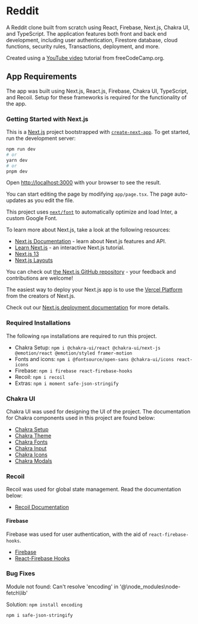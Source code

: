 # Reddit

A Reddit clone built from scratch using React, Firebase, Next.js, Chakra UI, and TypeScript. The application features both front and back end development, including user authentication, Firestore database, cloud functions, security rules, Transactions, deployment, and more.

Created using a [YouTube video](https://www.youtube.com/watch?v=rCm5RVYKWVg) tutorial from freeCodeCamp.org.

## App Requirements

The app was built using Next.js, React.js, Firebase, Chakra UI, TypeScript, and Recoil. Setup for these frameworks is required for the functionality of the app.

### Getting Started with Next.js

This is a [Next.js](https://nextjs.org/) project bootstrapped with [`create-next-app`](https://github.com/vercel/next.js/tree/canary/packages/create-next-app). To get started, run the development server:

```bash
npm run dev
# or
yarn dev
# or
pnpm dev
```

Open [http://localhost:3000](http://localhost:3000) with your browser to see the result.

You can start editing the page by modifying `app/page.tsx`. The page auto-updates as you edit the file.

This project uses [`next/font`](https://nextjs.org/docs/basic-features/font-optimization) to automatically optimize and load Inter, a custom Google Font.

To learn more about Next.js, take a look at the following resources:

* [Next.js Documentation](https://nextjs.org/docs) - learn about Next.js features and API.
* [Learn Next.js](https://nextjs.org/learn) - an interactive Next.js tutorial.
* [Next.js 13](https://nextjs.org/docs/pages/building-your-application/upgrading/app-router-migration)
* [Next.js Layouts](https://nextjs.org/docs/pages/building-your-application/routing/pages-and-layouts)

You can check out [the Next.js GitHub repository](https://github.com/vercel/next.js/) - your feedback and contributions are welcome!

The easiest way to deploy your Next.js app is to use the [Vercel Platform](https://vercel.com/new?utm_medium=default-template&filter=next.js&utm_source=create-next-app&utm_campaign=create-next-app-readme) from the creators of Next.js.

Check out our [Next.js deployment documentation](https://nextjs.org/docs/deployment) for more details.

### Required Installations

The following `npm` installations are required to run this project.

* Chakra Setup: `npm i @chakra-ui/react @chakra-ui/next-js @emotion/react @emotion/styled framer-motion`
* Fonts and icons: `npm i @fontsource/open-sans @chakra-ui/icons react-icons`
* Firebase: `npm i firebase react-firebase-hooks`
* Recoil: `npm i recoil`
* Extras: `npm i moment safe-json-stringify`

### Chakra UI

Chakra UI was used for designing the UI of the project. The documentation for Chakra components used in this project are found below:

* [Chakra Setup](https://chakra-ui.com/getting-started/nextjs-guide)
* [Chakra Theme](https://chakra-ui.com/docs/styled-system/customize-theme)
* [Chakra Fonts](https://chakra-ui.com/community/recipes/using-fonts)
* [Chakra Input](https://chakra-ui.com/docs/components/input)
* [Chakra Icons](https://chakra-ui.com/docs/components/icon)
* [Chakra Modals](https://v1.chakra-ui.com/docs/components/overlay/modal)

### Recoil

Recoil was used for global state management. Read the documentation below:

* [Recoil Documentation](https://recoiljs.org/)

#### Firebase

Firebase was used for user authentication, with the aid of `react-firebase-hooks`.

* [Firebase](https://firebase.google.com/)
* [React-Firebase Hooks](https://www.npmjs.com/package/react-firebase-hooks)

### Bug Fixes

Module not found: Can't resolve 'encoding' in '@\node_modules\node-fetch\lib'

Solution: `npm install encoding`


`npm i safe-json-stringify`